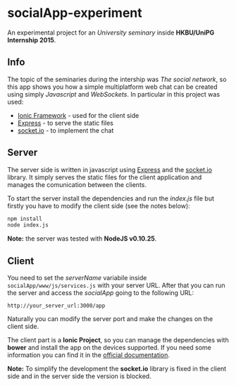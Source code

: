 # socialApp-experiment
An experimental project for an *University seminary* inside **HKBU/UniPG Internship 2015**.

## Info

The topic of the seminaries during the intership was *The social network*, so this app shows you how a simple multiplatform web chat can be created using simply *Javascript* and *WebSockets*. In particular in this project was used:

* [Ionic Framework](http://ionicframework.com/) - used for the client side
* [Express](http://expressjs.com/) - to serve the static files
* [socket.io](http://socket.io/) - to implement the chat

## Server

The server side is written in javascript using [Express](http://expressjs.com/) and the [socket.io](http://socket.io/) library. It simply serves the static files for the client application and manages the comunication between the clients.

To start the server install the dependencies and run the *index.js* file but firstly you have to modify the client side (see the notes below):

```bash
npm install
node index.js
```

**Note:** the server was tested with **NodeJS v0.10.25**.

## Client

You need to set the *serverName* variabile inside `socialApp/www/js/services.js` with your server URL. After that you can run the server and access the *socialApp* going to the following URL:

```
http://your_server_url:3000/app
```

Naturally you can modify the server port and make the changes on the client side.

The client part is a **Ionic Project**, so you can manage the dependencies with **bower** and install the app on the devices supported. If you need some information you can find it in the [official documentation](http://ionicframework.com/docs/cli/).

**Note:** To simplify the development the **socket.io** library is fixed in the client side and in the server side the version is blocked.
